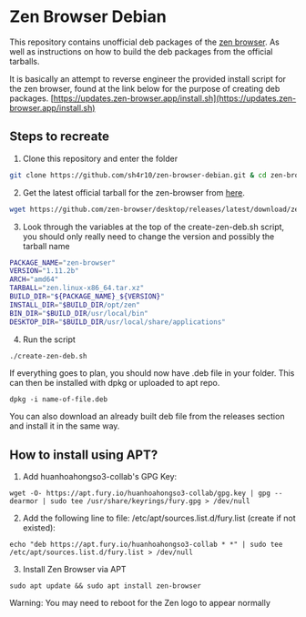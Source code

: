 # Zen Browser Debian
This repository contains unofficial deb packages of the [zen browser](https://zen-browser.app/). As well as 
instructions on how to build the deb packages from the official tarballs. 

It is basically an attempt to reverse engineer the provided install script
for the zen browser, found at the link below for the purpose of creating deb packages.
[https://updates.zen-browser.app/install.sh](https://updates.zen-browser.app/install.sh)

## Steps to recreate
1. Clone this repository and enter the folder
```bash 
git clone https://github.com/sh4r10/zen-browser-debian.git & cd zen-browser-debian
```

2. Get the latest official tarball for the zen-browser from [here](https://github.com/zen-browser/desktop/releases). 
```bash
wget https://github.com/zen-browser/desktop/releases/latest/download/zen.linux-x86_64.tar.xz
```

3. Look through the variables at the top of the create-zen-deb.sh script, you
   should only really need to change the version and possibly the tarball name
```bash
PACKAGE_NAME="zen-browser"
VERSION="1.11.2b"
ARCH="amd64"
TARBALL="zen.linux-x86_64.tar.xz"
BUILD_DIR="${PACKAGE_NAME}_${VERSION}"
INSTALL_DIR="$BUILD_DIR/opt/zen"
BIN_DIR="$BUILD_DIR/usr/local/bin"
DESKTOP_DIR="$BUILD_DIR/usr/local/share/applications"
```

4. Run the script
```bash
./create-zen-deb.sh
```
If everything goes to plan, you should now have .deb file in your folder. This
can then be installed with dpkg or uploaded to apt repo.

```
dpkg -i name-of-file.deb
```

You can also download an already built deb file from the releases section and
install it in the same way. 


## How to install using APT?
1. Add huanhoahongso3-collab's GPG Key:
```
wget -O- https://apt.fury.io/huanhoahongso3-collab/gpg.key | gpg --dearmor | sudo tee /usr/share/keyrings/fury.gpg > /dev/null
```
2. Add the following line to file: /etc/apt/sources.list.d/fury.list (create if not existed):
```
echo "deb https://apt.fury.io/huanhoahongso3-collab * *" | sudo tee /etc/apt/sources.list.d/fury.list > /dev/null
```
3. Install Zen Browser via APT
```
sudo apt update && sudo apt install zen-browser
```
Warning: You may need to reboot for the Zen logo to appear normally
